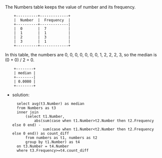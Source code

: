 The Numbers table keeps the value of number and its frequency.

		+----------+-------------+
		|  Number  |  Frequency  |
		+----------+-------------|
		|  0       |  7          |
		|  1       |  1          |
		|  2       |  3          |
		|  3       |  1          |
		+----------+-------------+
In this table, the numbers are 0, 0, 0, 0, 0, 0, 0, 1, 2, 2, 2, 3, so the median is (0 + 0) / 2 = 0.

		+--------+
		| median |
		+--------|
		| 0.0000 |
		+--------+
		
- solution:

		select avg(t3.Number) as median
		from Numbers as t3 
		inner join 
		    (select t1.Number, 
		        abs(sum(case when t1.Number>t2.Number then t2.Frequency else 0 end) -
		            sum(case when t1.Number<t2.Number then t2.Frequency else 0 end)) as count_diff
		    from numbers as t1, numbers as t2
		    group by t1.Number) as t4
		on t3.Number = t4.Number
		where t3.Frequency>=t4.count_diff